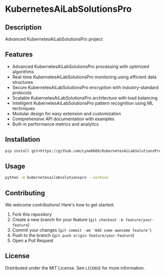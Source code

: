 # KubernetesAiLabSolutionsPro

## Description

Advanced KubernetesAiLabSolutionsPro project

## Features

- Advanced KubernetesAiLabSolutionsPro processing with optimized algorithms
- Real-time KubernetesAiLabSolutionsPro monitoring using efficient data structures
- Secure KubernetesAiLabSolutionsPro encryption with industry-standard protocols
- Scalable KubernetesAiLabSolutionsPro architecture with load balancing
- Intelligent KubernetesAiLabSolutionsPro pattern recognition using ML techniques
- Modular design for easy extension and customization
- Comprehensive API documentation with examples
- Built-in performance metrics and analytics
## Installation

```bash
pip install git+https://github.com/Lyne6666/KubernetesAiLabSolutionsPro.git
```

## Usage

```bash
python -m kubernetesailabsolutionspro --verbose
```

## Contributing

We welcome contributions! Here's how to get started:

1. Fork this repository
2. Create a new branch for your feature (`git checkout -b feature/your-feature`)
3. Commit your changes (`git commit -am 'Add some awesome feature'`)
4. Push to the branch (`git push origin feature/your-feature`)
5. Open a Pull Request

## License

Distributed under the MIT License. See `LICENSE` for more information.
